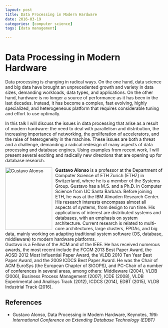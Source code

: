 ```yaml
---
layout: post
title: Data Processing in Modern Hardware
date: 2016-03-19
categories: [computer science]
tags: [data management]

---
```


# Data Processing in Modern Hardware

Data processing is changing in radical ways. On the one hand, data science and big data have brought an unprecedented growth and variety in data sizes, demanding workloads, data types, and applications. On the other hand, hardware is no longer a source of performance as it has been in the last decades. Instead, it has become a complex, fast evolving, highly specialized, and heterogeneous platform that requires considerable tuning and effort to use optimally.

In this talk I will discuss the issues in data processing that arise as a result of modern hardware: the need to deal with parallelism and distribution, the increasing importance of networking, the proliferation of accelerators, and the raise of heterogeneity in the machine. These issues are both a threat and a challenge, demanding a radical redesign of many aspects of data processing and database engines. Using examples from recent work, I will present several exciting and radically new directions that are opening up for database research.

<img src="http://edbticdt2016.labri.fr/images/alonso.jpg" alt="Gustavo Alonso" style="border: 0px solid ; margin: 0px; padding-right: 10px; width: 150px; height: 200px;" align="left" hspace="10">
<p><b>Gustavo Alonso</b> is a professor at the Department of Computer Science of ETH Zurich (ETHZ) in Switzerland, where he is a member of the Systems Group. Gustavo has a M.S. and a Ph.D. in Computer Science from UC Santa Barbara. Before joining ETH, he was at the IBM Almaden Research Center.<br>
His research interests encompass almost all aspects of systems, from design to run time. His applications of interest are distributed systems and databases, with an emphasis on system architecture. Current research is related to multi-core architectures, large clusters, FPGAs, and big data, mainly working on adapting traditional system software (OS, database, middleware) to modern hardware platforms.<br>
Gustavo is a Fellow of the ACM and of the IEEE. He has received numerous awards, the most recent include the FCCM 2013 Best Paper Award, the AOSD 2012 Most Influential Paper Award, the VLDB 2010 Ten Year Best Paper Award, and the 2009 ICDCS Best Paper Award. He was the Chair of ACM EuroSys (the European Chapter of SIGOPS), and PC-Chair of a number of conferences in several areas, among others: Middleware (2004), VLDB (2006), Business Process Management (2007), ICDE (2008),  VLDB Experimental and Analisys Track (2012), ICDCS (2014), EDBT (2015), VLDB Industrial Track (2016).</p>


## References


* Gustavo Alonso, Data Processing in Modern Hardware, Keynotes, *19th International Conference on Extending Database Technology (EDBT)*
